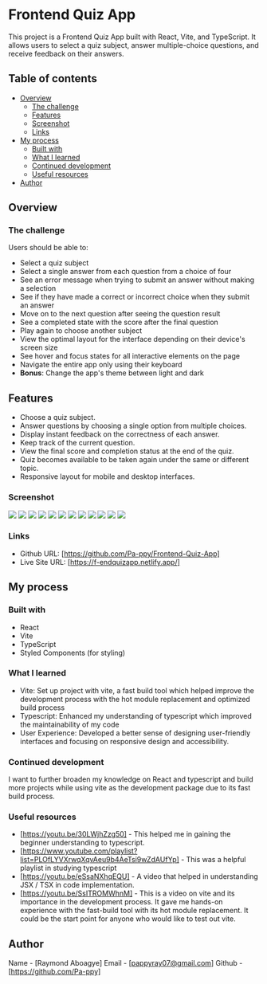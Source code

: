 # Frontend Quiz App

This project is a Frontend Quiz App built with React, Vite, and TypeScript. It allows users to select a quiz subject, answer multiple-choice questions, and receive feedback on their answers.


## Table of contents

- [Overview](#overview)
  - [The challenge](#the-challenge)
  - [Features](#features)
  - [Screenshot](#screenshot)
  - [Links](#links)
- [My process](#my-process)
  - [Built with](#built-with)
  - [What I learned](#what-i-learned)
  - [Continued development](#continued-development)
  - [Useful resources](#useful-resources)
- [Author](#author)


## Overview

### The challenge

Users should be able to:

- Select a quiz subject
- Select a single answer from each question from a choice of four
- See an error message when trying to submit an answer without making a selection
- See if they have made a correct or incorrect choice when they submit an answer
- Move on to the next question after seeing the question result
- See a completed state with the score after the final question
- Play again to choose another subject
- View the optimal layout for the interface depending on their device's screen size
- See hover and focus states for all interactive elements on the page
- Navigate the entire app only using their keyboard
- **Bonus**: Change the app's theme between light and dark

## Features

- Choose a quiz subject.
- Answer questions by choosing a single option from multiple choices.
- Display instant feedback on the correctness of each answer.
- Keep track of the current question.
- View the final score and completion status at the end of the quiz.
- Quiz becomes available to be taken again under the same or different topic.
- Responsive layout for mobile and desktop interfaces.

### Screenshot

![](/public/dark_completedpage.png)
![](/public/dark_completedpage_mobile.png)
![](/public/dark_homepage.png)
![](/public/dark_homepage_mobile.png)
![](/public/dark_questionpage.png)
![](/public/dark_questionpage_mobile.png)
![](/public/light_completedpage.png)
![](/public/light_completedpage_mobile.png)
![](/public/light_homepage.png)
![](/public/light_homepage_mobile.png)
![](/public/light_questionpage.png)
![](/public/light_questionpage_mobile.png)

### Links

- Github URL: [https://github.com/Pa-ppy/Frontend-Quiz-App]
- Live Site URL: [https://f-endquizapp.netlify.app/]

## My process

### Built with

- React
- Vite
- TypeScript
- Styled Components (for styling)

### What I learned

- Vite: Set up project with vite, a fast build tool which helped improve the development process with the hot module replacement and optimized build process
- Typescript: Enhanced my understanding of typescript which improved the maintainability of my code
- User Experience: Developed a better sense of designing user-friendly interfaces and focusing on responsive design and accessibility.

### Continued development

I want to further broaden my knowledge on React and typescript and build more projects while using vite as the development package due to its fast build process.

### Useful resources

- [https://youtu.be/30LWjhZzg50] - This helped me in gaining the beginner understanding to typescript.
- [https://www.youtube.com/playlist?list=PLOfLYVXrwqXqvAeu9b4AeTsi9wZdAUfYp] - This was a helpful playlist in studying typescript
- [https://youtu.be/eSsaNXhqEQU] - A video that helped in understanding JSX / TSX in code implementation.
- [https://youtu.be/SsITROMWhnM] - This is a video on vite and its importance in the development process. It gave me hands-on experience with the fast-build tool with its hot module replacement. It could be the start point for anyone who would like to test out vite.

## Author

Name - [Raymond Aboagye]
Email - [pappyray07@gmail.com]
Github - [https://github.com/Pa-ppy]

